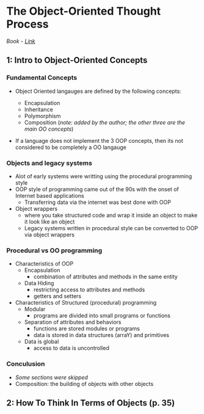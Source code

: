 # The Object-Oriented Thought Process

*Book - [Link](https://www.oreilly.com/library/view/object-oriented-thought-process/9780135182130/)*

## 1: Intro to Object-Oriented Concepts

### Fundamental Concepts

- Object Oriented langauges are defined by the following concepts:
  - Encapsulation
  - Inheritance
  - Polymorphism
  - Composition (*note: added by the author; the other three are the main OO concepts*)

- If a language does not implement the 3 OOP concepts, then its not considered to be completely a OO langauge

### Objects and legacy systems

- Alot of early systems were writting using the procedural programming style
- OOP style of programming came out of the 90s with the onset of Internet based applications
  - Transferring data via the internet was best done with OOP
- Object wrappers
  - where you take structured code and wrap it inside an object to make it look like an object
  - Legacy systems written in procedural style can be converted to OOP via object wrappers

### Procedural vs OO programming
- Characteristics of OOP 
  - Encapsulation
    - combination of attributes and methods in the same entity
  - Data Hiding
    - restricting access to attributes and methods
    - getters and setters
- Characteristics of Structured (procedural) programming 
  - Modular
    - programs are divided into small programs or functions 
  - Separation of attributes and behaviors
    - functions are stored modules or programs
    - data is stored in data structures (arraY) and primitives
  - Data is global
    - access to data is uncontrolled

### Conculusion

- *Some sections were skipped*
- Composition: the building of objects with other objects

## 2: How To Think In Terms of Objects (p. 35)




